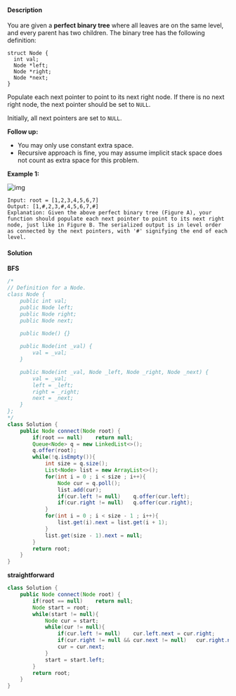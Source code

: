 #### Description

You are given a **perfect binary tree** where all leaves are on the same level, and every parent has two children. The binary tree has the following definition:

```
struct Node {
  int val;
  Node *left;
  Node *right;
  Node *next;
}
```

Populate each next pointer to point to its next right node. If there is no next right node, the next pointer should be set to `NULL`.

Initially, all next pointers are set to `NULL`.

 

**Follow up:**

- You may only use constant extra space.
- Recursive approach is fine, you may assume implicit stack space does not count as extra space for this problem.

 

**Example 1:**

![img](https://assets.leetcode.com/uploads/2019/02/14/116_sample.png)

```
Input: root = [1,2,3,4,5,6,7]
Output: [1,#,2,3,#,4,5,6,7,#]
Explanation: Given the above perfect binary tree (Figure A), your function should populate each next pointer to point to its next right node, just like in Figure B. The serialized output is in level order as connected by the next pointers, with '#' signifying the end of each level.
```

#### Solution

**BFS**

```java
/*
// Definition for a Node.
class Node {
    public int val;
    public Node left;
    public Node right;
    public Node next;

    public Node() {}
    
    public Node(int _val) {
        val = _val;
    }

    public Node(int _val, Node _left, Node _right, Node _next) {
        val = _val;
        left = _left;
        right = _right;
        next = _next;
    }
};
*/
class Solution {
    public Node connect(Node root) {
        if(root == null)    return null;
        Queue<Node> q = new LinkedList<>();
        q.offer(root);
        while(!q.isEmpty()){
            int size = q.size();
            List<Node> list = new ArrayList<>();
            for(int i = 0 ; i < size ; i++){
                Node cur = q.poll();
                list.add(cur);
                if(cur.left != null)    q.offer(cur.left);
                if(cur.right != null)   q.offer(cur.right);
            }
            for(int i = 0 ; i < size - 1 ; i++){
                list.get(i).next = list.get(i + 1);
            }
            list.get(size - 1).next = null;
        }
        return root;
    }
}
```



**straightforward**

```java
class Solution {
    public Node connect(Node root) {
        if(root == null)    return null;
        Node start = root;
        while(start != null){
            Node cur = start;
            while(cur != null){
                if(cur.left != null)    cur.left.next = cur.right;
                if(cur.right != null && cur.next != null)   cur.right.next = cur.next.left;
                cur = cur.next;
            }
            start = start.left;
        }
        return root;
    }
}
```

